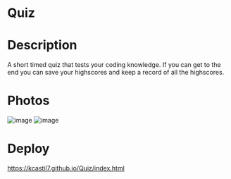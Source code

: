 # Quiz
# Description
A short timed quiz that tests your coding knowledge. If you can get to the end you can save your highscores and keep a record of all the highscores.
# Photos
![image](https://user-images.githubusercontent.com/8552152/172073566-34cbb944-087c-49e3-964e-b642aed4eb37.png)
![image](https://user-images.githubusercontent.com/8552152/172073576-5b132b82-a0ed-4c07-8720-e7a6ff7b4a19.png)
# Deploy
https://kcastil7.github.io/Quiz/index.html
